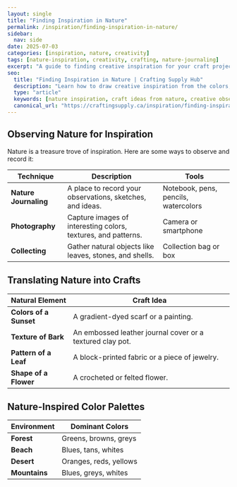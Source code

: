 ```yaml
---
layout: single
title: "Finding Inspiration in Nature"
permalink: /inspiration/finding-inspiration-in-nature/
sidebar:
  nav: side
date: 2025-07-03
categories: [inspiration, nature, creativity]
tags: [nature-inspiration, creativity, crafting, nature-journaling]
excerpt: "A guide to finding creative inspiration for your craft projects in the natural world."
seo:
  title: "Finding Inspiration in Nature | Crafting Supply Hub"
  description: "Learn how to draw creative inspiration from the colors, textures, and patterns of the natural world."
  type: "article"
  keywords: [nature inspiration, craft ideas from nature, creative observation]
  canonical_url: "https://craftingsupply.ca/inspiration/finding-inspiration-in-nature/"
---
```


## Observing Nature for Inspiration

Nature is a treasure trove of inspiration. Here are some ways to observe and record it:

| Technique | Description | Tools |
|---|---|---|
| **Nature Journaling** | A place to record your observations, sketches, and ideas. | Notebook, pens, pencils, watercolors |
| **Photography** | Capture images of interesting colors, textures, and patterns. | Camera or smartphone |
| **Collecting** | Gather natural objects like leaves, stones, and shells. | Collection bag or box |

## Translating Nature into Crafts

| Natural Element | Craft Idea |
|---|---|
| **Colors of a Sunset** | A gradient-dyed scarf or a painting. |
| **Texture of Bark** | An embossed leather journal cover or a textured clay pot. |
| **Pattern of a Leaf** | A block-printed fabric or a piece of jewelry. |
| **Shape of a Flower** | A crocheted or felted flower. |

## Nature-Inspired Color Palettes

| Environment | Dominant Colors |
|---|---|
| **Forest** | Greens, browns, greys |
| **Beach** | Blues, tans, whites |
| **Desert** | Oranges, reds, yellows |
| **Mountains** | Blues, greys, whites |